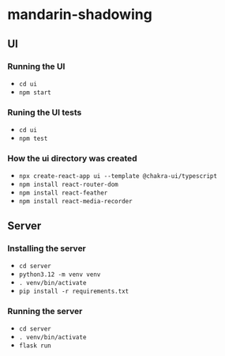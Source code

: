 # mandarin-shadowing

## UI

### Running the UI
- `cd ui`
- `npm start`

### Runing the UI tests
- `cd ui`
- `npm test`

### How the ui directory was created
- `npx create-react-app ui --template @chakra-ui/typescript`
- `npm install react-router-dom`
- `npm install react-feather`
- `npm install react-media-recorder`

## Server

### Installing the server
- `cd server`
- `python3.12 -m venv venv`
- `. venv/bin/activate`
- `pip install -r requirements.txt`

### Running the server
- `cd server`
- `. venv/bin/activate`
- `flask run`
